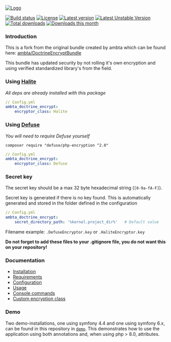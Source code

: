 [![Logo](https://i.imgur.com/sfmU6wt.png)](https://github.com/michaeldegroot/DoctrineEncryptBundle) 

[![Build status](https://travis-ci.org/michaeldegroot/DoctrineEncryptBundle.svg?branch=master)](https://travis-ci.org/michaeldegroot/DoctrineEncryptBundle) 
[![License](https://img.shields.io/github/license/michaeldegroot/DoctrineEncryptBundle.svg)](https://raw.githubusercontent.com/michaeldegroot/DoctrineEncryptBundle/master/LICENSE) 
[![Latest version](https://poser.pugx.org/michaeldegroot/doctrine-encrypt-bundle/version)](https://packagist.org/packages/michaeldegroot/doctrine-encrypt-bundle) 
[![Latest Unstable Version](https://poser.pugx.org/michaeldegroot/doctrine-encrypt-bundle/v/unstable)](https://packagist.org/packages/michaeldegroot/doctrine-encrypt-bundle) 
[![Total downloads](https://poser.pugx.org/michaeldegroot/doctrine-encrypt-bundle/downloads)](https://packagist.org/packages/michaeldegroot/doctrine-encrypt-bundle) 
[![Downloads this month](https://poser.pugx.org/michaeldegroot/doctrine-encrypt-bundle/d/monthly)](https://packagist.org/packages/michaeldegroot/doctrine-encrypt-bundle) 

### Introduction

This is a fork from the original bundle created by ambta which can be found here:
[ambta/DoctrineEncryptBundle](https://github.com/ambta/DoctrineEncryptBundle)

This bundle has updated security by not rolling it's own encryption and using verified standardized library's from the field.

### Using [Halite](https://github.com/paragonie/halite)

*All deps are already installed with this package*

```yml
// Config.yml
ambta_doctrine_encrypt:
    encryptor_class: Halite
```

### Using [Defuse](https://github.com/defuse/php-encryption)

*You will need to require Defuse yourself*

`composer require "defuse/php-encryption ^2.0"`

```yml
// Config.yml
ambta_doctrine_encrypt:
    encryptor_class: Defuse
```



### Secret key

The secret key should be a max 32 byte hexadecimal string (`[0-9a-fA-F]`).

Secret key is generated if there is no key found. This is automatically generated and stored in the folder defined in the configuration

```yml
// Config.yml
ambta_doctrine_encrypt:
    secret_directory_path: '%kernel.project_dir%'   # Default value
```

Filename example: `.DefuseEncryptor.key` or `.HaliteEncryptor.key`

**Do not forget to add these files to your .gitignore file, you do not want this on your repository!**

### Documentation

* [Installation](src/Resources/doc/installation.md)
* [Requirements](src/Resources/doc/installation.md#requirements)
* [Configuration](src/Resources/doc/configuration.md)
* [Usage](src/Resources/doc/usage.md)
* [Console commands](src/Resources/doc/commands.md)
* [Custom encryption class](src/Resources/doc/custom_encryptor.md)

### Demo

Two demo-installations, one using symfony 4.4 and one using symfony 6.x, can be found in this repository in [`demo`](demo).  This demonstrates how to use 
the application using both annotations and, when using php > 8.0, attributes.
